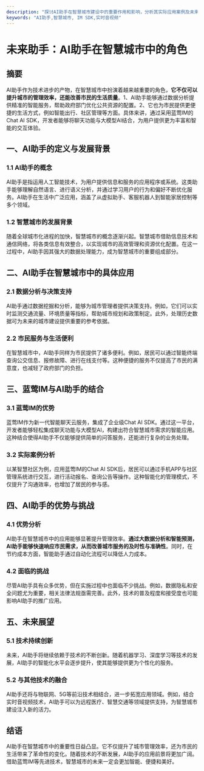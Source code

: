 ```yaml
---
description: "探讨AI助手在智慧城市建设中的重要作用和影响，分析其实际应用案例及未来发展前景。"
keywords: "AI助手,智慧城市, IM SDK,实时音视频"
---
```

# 未来助手：AI助手在智慧城市中的角色

## 摘要

AI助手作为技术进步的产物，在智慧城市中扮演着越来越重要的角色，**它不仅可以提升城市的管理效率，还能改善市民的生活质量**。1、AI助手能够通过数据分析提供精准的智能服务，帮助政府部门优化公共资源的配置。2、它也为市民提供更便捷的生活方式，例如智能出行、社区管理等方面。具体来讲，通过采用蓝莺IM的Chat AI SDK，开发者能够将聊天功能与大模型AI结合，为用户提供更为丰富和智能的交互体验。

## 一、AI助手的定义与发展背景

### 1.1 AI助手的概念

AI助手是指运用人工智能技术，为用户提供信息和服务的应用程序或系统。这类助手能够理解自然语言、进行语义分析，并通过学习用户的行为和偏好不断优化服务。AI助手在生活中广泛应用，涵盖了从虚拟助手、客服机器人到智能家居控制等多个领域。

### 1.2 智慧城市的发展背景

随着全球城市化进程的加快，智慧城市的概念逐渐兴起。智慧城市借助信息技术和通信网络，将各类信息有效整合，以实现城市的高效管理和资源优化配置。在这一过程中，AI助手因其强大的数据处理能力，成为智慧城市的重要组成部分。

## 二、AI助手在智慧城市中的具体应用

### 2.1 数据分析与决策支持

AI助手通过数据挖掘和分析，能够为城市管理者提供决策支持。例如，它们可以实时监测交通流量、环境质量等指标，帮助城市规划和政策制定。此外，处理历史数据可为未来的城市建设提供重要的参考依据。

### 2.2 市民服务与生活便利

在智慧城市中，AI助手同样为市民提供了诸多便利。例如，居民可以通过智能终端查询公交信息、报修故障、进行在线支付等。这种便捷的服务不仅提高了市民的满意度，也减轻了政府部门的负担。

## 三、蓝莺IM与AI助手的结合

### 3.1 蓝莺IM的优势

蓝莺IM作为新一代智能聊天云服务，集成了企业级Chat AI SDK。通过这一平台，开发者能够轻松集成聊天功能与大模型AI，构建出符合智慧城市需求的智能应用。这种结合使得AI助手不仅能够提供简单的问答服务，还能进行复杂的业务处理。

### 3.2 实际案例分析

以某智慧社区为例，应用蓝莺IM的Chat AI SDK后，居民可以通过手机APP与社区管理系统进行交互，进行活动报名、查询公告等操作。这种智能化的管理模式，不仅提升了沟通效率，也增加了居民的参与感。

## 四、AI助手的优势与挑战

### 4.1 优势分析

AI助手在智慧城市中的应用能够显著提升管理效率。**通过大数据分析和智能预测，AI助手能够快速响应市民需求，从而改善城市服务的及时性与准确性**。同时，在节约成本方面，智能助手通过自动化流程可以降低人力成本。

### 4.2 面临的挑战

尽管AI助手具有众多优势，但在实施过程中也面临不少挑战。例如，数据隐私和安全问题尤为重要，相关法律法规亟需完善。此外，技术的普及程度和接受度也可能影响AI助手的推广应用。

## 五、未来展望

### 5.1 技术持续创新

未来，AI助手将继续依赖于技术的不断创新。随着机器学习、深度学习等技术的发展，AI助手的智能化水平会逐步提升，使其能够提供更为个性化的服务。

### 5.2 与其他技术的融合

AI助手还将与物联网、5G等前沿技术相结合，进一步拓宽应用领域。例如，结合实时音视频技术，AI助手可以为远程医疗、智慧交通等领域提供支持，为智慧城市建设注入新的活力。

## 结语

AI助手在智慧城市中的重要性日益凸显。它不仅提升了城市管理效率，还为市民的生活带来了革命性的变化。随着技术的不断发展，AI助手的应用前景将更加广阔。借助蓝莺IM等先进技术，智慧城市的未来一定会更加智能、便捷和美好。
